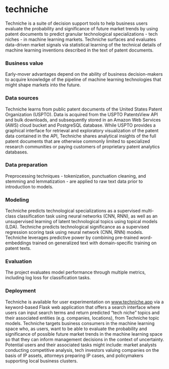 # techniche

Techniche is a suite of decision support tools to help business users evaluate the probability and significance of future market trends by using patent documents to predict granular technological specializations - tech niches - in machine learning markets. Techniche surfaces and evaluates data-driven market signals via statistical learning of the technical details of machine learning inventions described in the text of patent documents.

### Business value
Early-mover advantages depend on the ability of business decision-makers to acquire knowledge of the pipeline of machine learning technologies that might shape markets into the future.

### Data sources
Techniche learns from public patent documents of the United States Patent Organization (USPTO). Data is acquired from the USPTO PatentsView API and bulk downloads, and subsequently stored in an Amazon Web Services (AWS) cloud bucket and PostgreSQL database. While USPTO provides a graphical interface for retrieval and exploratory visualization of the patent data contained in the API, Techniche shares analytical insights of the full patent documents that are otherwise commonly limited to specialized research communities or paying customers of proprietary patent analytics databases. 

### Data preparation
Preprocessing techniques - tokenization, punctuation cleaning, and stemming and lemmatization - are applied to raw text data prior to introduction to models.

### Modeling
Techniche predicts technological specializations as a supervised multi-class classification task using neural networks (CNN, RNN), as well as an unsupervised learning of latent technological topics using topical models (LDA). Techniche predicts technological significance as a supervised regression scoring task using neural network (CNN, RNN) models. Techniche leverages predictive power by combining pre-trained word-embeddings trained on generalized text with domain-specific training on patent texts.

### Evaluation
The project evaluates model performance through multiple metrics, including log loss for classification tasks.

### Deployment
Techniche is available for user experimentation on www.techniche.app via a keyword-based Flask web application that offers a search interface where users can input search terms and return predicted “tech niche” topics and their associated entities (e.g. companies, locations), from Techniche topic models. Techniche targets business consumers in the machine learning space who, as users, want to be able to evaluate the probability and significance of possible future market trends in the machine learning space so that they can inform management decisions in the context of uncertainty. Potential users and their associated tasks might include: market analysts conducting competitive analysis, tech investors valuing companies on the basis of IP assets, attorneys preparing IP cases, and policymakers supporting local business clusters.
